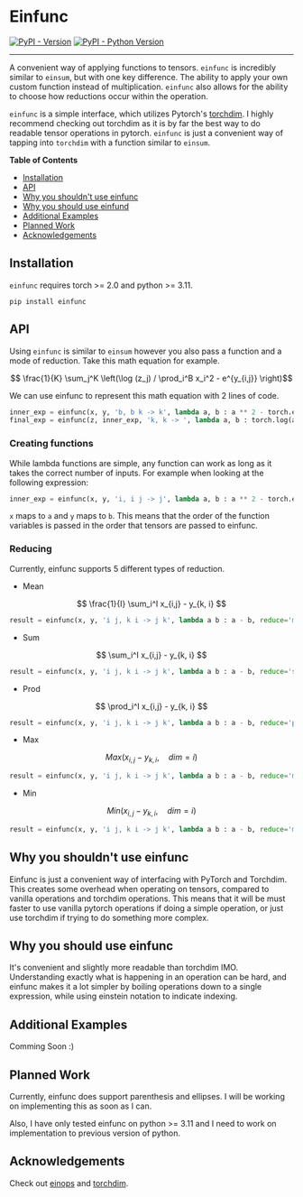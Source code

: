 # Einfunc

[![PyPI - Version](https://img.shields.io/pypi/v/einfunc.svg)](https://pypi.org/project/einfunc)
[![PyPI - Python Version](https://img.shields.io/pypi/pyversions/einfunc.svg)](https://pypi.org/project/einfunc)

-----

A convenient way of applying functions to tensors. `einfunc` is incredibly similar to `einsum`, but with one key difference. The ability to apply your own custom function instead of multiplication. `einfunc` also allows for the ability to choose how reductions occur within the operation.

`einfunc` is a simple interface, which utilizes Pytorch's [torchdim](https://github.com/facebookresearch/torchdim). I highly recommend checking out torchdim as it is by far the best way to do readable tensor operations in pytorch. `einfunc` is just a convenient way of tapping into `torchdim` with a function similar to `einsum`.

**Table of Contents**

- [Installation](#installation)
- [API](#api)
- [Why you shouldn't use einfunc](#why-not-use)
- [Why you should use einfund](#why-yes-use)
- [Additional Examples](#additional-examples)
- [Planned Work](#planned-work)
- [Acknowledgements](#acknowledgements)


## Installation

`einfunc` requires torch >= 2.0 and python >= 3.11.

```console
pip install einfunc
```
## API

Using `einfunc` is similar to `einsum` however you also pass a function and a mode of reduction. Take this math equation for example.

$$ \frac{1}{K} \sum_j^K \left(\log (z_j) / \prod_i^B x_i^2 - e^{y_{i,j}} \right)$$

We can use einfunc to represent this math equation with 2 lines of code.
```python
inner_exp = einfunc(x, y, 'b, b k -> k', lambda a, b : a ** 2 - torch.exp(b), reduce='prod')
final_exp = einfunc(z, inner_exp, 'k, k -> ', lambda a, b : torch.log(a) / b, reduce='mean')
```
### Creating functions
While lambda functions are simple, any function can work as long as it takes the correct number of inputs. For example when looking at the following expression:

```python
inner_exp = einfunc(x, y, 'i, i j -> j', lambda a, b : a ** 2 - torch.exp(b), reduce='prod')
```
`x` maps to `a` and `y` maps to `b`. This means that the order of the function variables is passed in the order that tensors are passed to einfunc.

### Reducing
Currently, einfunc supports 5 different types of reduction. 
- Mean

$$ \frac{1}{I} \sum_i^I x_{i,j} - y_{k, i} $$

```python
result = einfunc(x, y, 'i j, k i -> j k', lambda a b : a - b, reduce='mean')
```
  
- Sum
  
$$ \sum_i^I x_{i,j} - y_{k, i} $$

```python
result = einfunc(x, y, 'i j, k i -> j k', lambda a b : a - b, reduce='sum')
```
  
- Prod
  
$$ \prod_i^I x_{i,j} - y_{k, i} $$

```python
result = einfunc(x, y, 'i j, k i -> j k', lambda a b : a - b, reduce='prod')
```

- Max

$$ Max(x_{i,j} - y_{k, i}, \quad dim=i) $$

```python
result = einfunc(x, y, 'i j, k i -> j k', lambda a b : a - b, reduce='max')
```
- Min

$$ Min(x_{i,j} - y_{k, i}, \quad dim=i) $$

```python
result = einfunc(x, y, 'i j, k i -> j k', lambda a b : a - b, reduce='min')
```

## Why you shouldn't use einfunc <a name="why-not-use"></a>

Einfunc is just a convenient way of interfacing with PyTorch and Torchdim. This creates some overhead when operating on tensors, compared to vanilla operations and torchdim operations. This means that it will be must faster to use vanilla pytorch operations if doing a simple operation, or just use torchdim if trying to do something more complex.

## Why you should use einfunc <a name="why-yes-use"></a>

It's convenient and slightly more readable than torchdim IMO. Understanding exactly what is happening in an operation can be hard, and einfunc makes it a lot simpler by boiling operations down to a single expression, while using einstein notation to indicate indexing.

## Additional Examples <a name="additional-examples"></a>

Comming Soon :)

## Planned Work <a name="planned-work"></a>

Currently, einfunc does support parenthesis and ellipses. I will be working on implementing this as soon as I can.

Also, I have only tested einfunc on python >= 3.11 and I need to work on implementation to previous version of python.

## Acknowledgements

Check out [einops](https://github.com/arogozhnikov/einops) and [torchdim](https://github.com/facebookresearch/torchdim).
